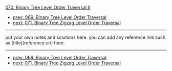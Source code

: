 [070. Binary Tree Level Order Traversal II](http://www.lintcode.com/problem/binary-tree-level-order-traversal-ii)

- [prev: 069. Binary Tree Level Order Traversal](069-binary-tree-level-order-traversal.md)
- [next: 071. Binary Tree Zigzag Level Order Traversal](071-binary-tree-zigzag-level-order-traversal.md)

---

put your own notes and solutions here.
you can add any reference link such as [title](reference url) here.

---

- [prev: 069. Binary Tree Level Order Traversal](069-binary-tree-level-order-traversal.md)
- [next: 071. Binary Tree Zigzag Level Order Traversal](071-binary-tree-zigzag-level-order-traversal.md)
